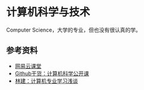 # 计算机科学与技术
Computer Science，大学的专业，但也没有很认真的学。

## 参考资料
- [网易云课堂](http://study.163.com/curricula/cs.htm)
- [Github干货：计算机科学公开课](http://top.jobbole.com/18025/)
- [林建：计算机专业学习浅谈](http://mp.weixin.qq.com/s?__biz=MjM5MzA0OTkwMA==&mid=208006388&idx=2&sn=eb5ad9b8afd4c6bfadea76889c131304#rd)